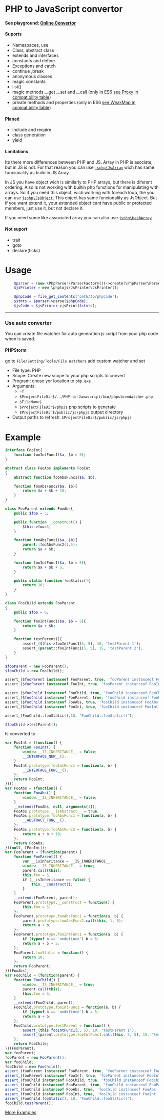 PHP to JavaScript convertor
===================
#### See playground: [Online Convertor](http://phptojs.mostka.com/) ####

#### Suports ####
- Namespaces, use
- Class, abstract class
- extends and interfaces
- constants and define
- Exceptions and catch
- continue<num> ,break<num>
- anonymous classes
- magic constants
- list()
- magic methods __get __set and __call (only in ES6 [see Proxy in compatibility table](https://kangax.github.io/compat-table/es6/#test-Proxy))
- private methods and properties (only in ES6 [see WeakMap in compatibility table](https://kangax.github.io/compat-table/es6/#test-WeakMap))

#### Planed ####
- include and require
- class generation
- yield

#### Limitations ####
Its there more differences between PHP and JS. Array in PHP is asociate, but in JS is not.
 For that reason you can use [```jsphp\JsArray```](https://github.com/tito10047/PHP-to-Javascript/blob/master/test/code/jsPrinter/phpSrc/global/JsArray.js.php) wich has same funcionality as build in JS Array.
 
In JS you have object wich is similarly to PHP arrays, but there is diferent ordering. Also is not working
 with builtin php functions for manipulating with arrays. So if you need this object, wich working with
 foreach loop, the you can use [```jsphp\JsObject```](https://github.com/tito10047/PHP-to-Javascript/blob/master/test/code/jsPrinter/phpSrc/global/JsClass.js.php). This object has same funcionality as
 JsObject. But if you want extend it, your extended object cant have public or protected members, just use it, but not declare it.

If you need some like associated array you can also use [```jsphp\HashArray```](https://github.com/tito10047/PHP-to-Javascript/blob/master/test/code/jsPrinter/phpSrc/JsPrinter/array.js.php)

#### Not suport ####
- trait
- goto
- declare(ticks)

Usage
===================
```php
    $parser = (new \PhpParser\ParserFactory())->create(\PhpParser\ParserFactory::PREFER_PHP7);
    $jsPrinter = new \phptojs\JsPrinter\JsPrinter();

    $phpCode = file_get_contents('path/to/phpCode');
    $stmts = $parser->parse($phpCode);
    $jsCode = $jsPrinter->jsPrint($stmts);
```
----
### Use auto converter ###
You can create file watcher for auto generation js script from your php
code when is saved.

#### PHPStorm ####
go to `File/Setting/Tools/File Watchers` add custom watcher and set

- File type: PHP
- Scope: Create new scope to your php scripts to convert
- Program: chose yor location to `php.exe`
- Arguments:
  - `-f`
  - `$ProjectFileDir$/../PHP-to-Javascript/bin/phpstormWatcher.php`
  - `$FileName$`
  - `$ProjectFileDir$/phpJs` php scripts to generate
  - `$ProjectFileDir$/public/js/phpjs` output directory
- Output paths to refresh: `$ProjectFileDir$/public/js/phpjs`



Example
===================

```php
interface FooInt{
    function fooIntFunc1($a, $b = 5);
}

abstract class FooAbs implements FooInt
{
    abstract function fooAbsFunc1($a, $b);

    function fooAbsFunc2($a, $b){
        return $a + $b + 10;
    }
}

class FooParent extends FooAbs{
    public $foo = 5;

    public function __construct() {
		$this->foo=5;
	}

	function fooAbsFunc1($a, $b){
		parent::fooAbsFunc2(1,5);
        return $a + $b;
    }

    function fooIntFunc1($a, $b = 5){
        return $a + $b + 5;
    }

    public static function fooStatic(){
    	return 10;
	}
}

class FooChild extends FooParent
{
    public $foo = 6;

    function fooIntFunc1($a, $b = 5){
        return $a + $b;
    }

    function testParent(){
        assert_($this->fooIntFunc1(5, 5), 10, 'testParent 1');
        assert_(parent::fooIntFunc1(5, 5), 15, 'testParent 2');
    }
}

$fooParent = new FooParent();
$fooChild = new FooChild();

assert_($fooParent instanceof FooParent, true, 'fooParent instanceof FooParent');
assert_($fooParent instanceof FooInt, true, 'fooParent instanceof FooInt');

assert_($fooChild instanceof FooChild, true, 'fooChild instanceof FooChild');
assert_($fooChild instanceof FooParent, true, 'fooChild instanceof FooParent');
assert_($fooChild instanceof FooAbs, true, 'fooChild instanceof FooAbs');
assert_($fooChild instanceof FooInt, true, 'fooChild instanceof FooInt');

assert_(FooChild::fooStatic(),10, "FooChild::fooStatic()");

$fooChild->testParent();
```

Is converted to
```javascript
var FooInt = (function() {
    function FooInt() {
        window.__IS_INHERITANCE__ = false;
        __INTERFACE_NEW__();
    }
    FooInt.prototype.fooIntFunc1 = function(a, b) {
        __INTERFACE_FUNC__();
    };
    return FooInt;
})();
var FooAbs = (function() {
    function FooAbs() {
        window.__IS_INHERITANCE__ = false;
    }
    __extends(FooAbs, null, arguments[1]);
    FooAbs.prototype.__isAbstract__ = true;
    FooAbs.prototype.fooAbsFunc1 = function(a, b) {
        __ABSTRACT_FUNC__();
    };
    FooAbs.prototype.fooAbsFunc2 = function(a, b) {
        return a + b + 10;
    };
    return FooAbs;
})(null, [FooInt]);
var FooParent = (function(parent) {
    function FooParent() {
        var __isInheritance = __IS_INHERITANCE__;
        window.__IS_INHERITANCE__ = true;
        parent.call(this);
        this.foo = 5;
        if (__isInheritance == false) {
            this.__construct();
        }
    }
    __extends(FooParent, parent);
    FooParent.prototype.__construct = function() {
        this.foo = 5;
    };
    FooParent.prototype.fooAbsFunc1 = function(a, b) {
        parent.prototype.fooAbsFunc2.call(this, 1, 5);
        return a + b;
    };
    FooParent.prototype.fooIntFunc1 = function(a, b) {
        if (typeof b == 'undefined') b = 5;
        return a + b + 5;
    };
    FooParent.fooStatic = function() {
        return 10;
    };
    return FooParent;
})(FooAbs);
var FooChild = (function(parent) {
    function FooChild() {
        window.__IS_INHERITANCE__ = true;
        parent.call(this);
        this.foo = 6;
    }
    __extends(FooChild, parent);
    FooChild.prototype.fooIntFunc1 = function(a, b) {
        if (typeof b == 'undefined') b = 5;
        return a + b;
    };
    FooChild.prototype.testParent = function() {
        assert_(this.fooIntFunc1(5, 5), 10, 'testParent 1');
        assert_(parent.prototype.fooIntFunc1.call(this, 5, 5), 15, 'testParent 2');
    };
    return FooChild;
})(FooParent);
var fooParent;
fooParent = new FooParent();
var fooChild;
fooChild = new FooChild();
assert_(fooParent instanceof FooParent, true, 'fooParent instanceof FooParent');
assert_(fooParent instanceof FooInt, true, 'fooParent instanceof FooInt');
assert_(fooChild instanceof FooChild, true, 'fooChild instanceof FooChild');
assert_(fooChild instanceof FooParent, true, 'fooChild instanceof FooParent');
assert_(fooChild instanceof FooAbs, true, 'fooChild instanceof FooAbs');
assert_(fooChild instanceof FooInt, true, 'fooChild instanceof FooInt');
assert_(FooChild.fooStatic(), 10, 'FooChild::fooStatic()');
fooChild.testParent();
```
[More Examples](https://github.com/tito10047/PHP-to-Javascript/tree/master/test/code/jsPrinter/jsSrc/generated/JsPrinter)
